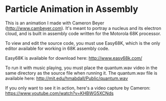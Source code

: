 Particle Animation in Assembly
==================

This is an animation I made with Cameron Beyer (http://www.cambeyer.com). It's meant to portray a nucleus and its electron cloud, and is built in assembly code written for the Motorola 68K processor. 

To view and edit the source code, you must use Easy68K, which is the only editor available for working in 68K assembly code.

Easy68K is available for download here: http://www.easy68k.com/

To run it with music playing, you must place the quantum.wav video in the same directory as the source file when running it. The quantum.wav file is available here: http://mit.edu/hmabdall/Public/quantum.wav

If you only want to see it in action, here's a video capture by Cameron: https://www.youtube.com/watch?v=KHBWG5XCNds
